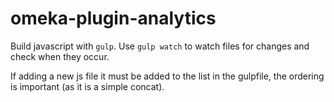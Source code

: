 # omeka-plugin-analytics

Build javascript with `gulp`. Use `gulp watch` to watch files for changes and 
check when they occur.

If adding a new js file it must be added to the list in the gulpfile, the
ordering is important (as it is a simple concat).